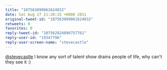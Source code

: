 ```yaml
---
title: "107563099061624832"
date: Sat Aug 27 21:20:15 +0000 2011
original-tweet-id: "107563099061624832"
retweets: 0
favorites: 0
reply-tweet-id: "107562824896757761"
reply-user-id: "19347796"
reply-user-screen-name: "stevecastle"
---
```

<a href="https://twitter.com/stevecastle">@stevecastle</a> I know any sort of talent show drains people of life, why can't they see it :)
